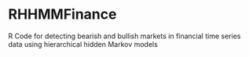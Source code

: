# RHHMMFinance
 R Code for detecting bearish and bullish markets in financial time series data using hierarchical hidden Markov models
